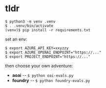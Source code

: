 # tldr
```
$ python3 -m venv .venv
$ . .venv/bin/activate
(venv)$ pip install -r requirements.txt
```

set an env:

```
$ export AZURE_API_KEY=xxyzzy
$ export AZURE_OPENAI_ENDPOINT="https://..."
$ export PROJECT_ENDPOINT="https://..."
```

then choose your own adventure:

* **aoai** -- `$ python oai-evals.py`
* **foundry** -- `$ python foundry-evals.py`